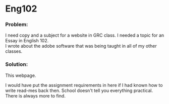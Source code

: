 # Eng102

### Problem: 
I need copy and a subject for a website in GRC class. 
I needed a topic for an Essay in English 102.  
I wrote about the adobe software that was being taught in all of my other classes.


### Solution:
This webpage.

I would have put the assignment requirements in here if I had known how to write read-mes back then. 
School doesn't tell you everything practical. 
There is always more to find.

